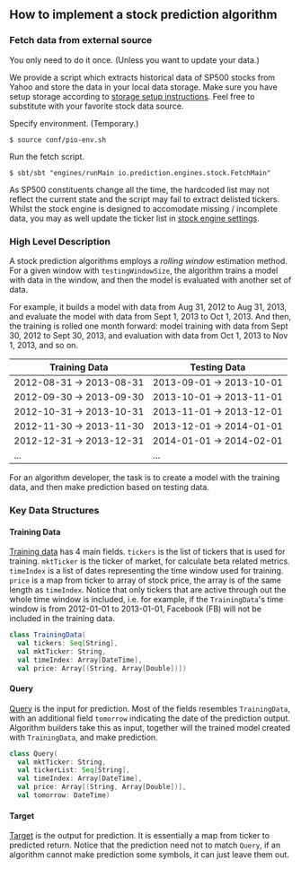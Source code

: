 ## How to implement a stock prediction algorithm

### Fetch data from external source
You only need to do it once. (Unless you want to update your data.)

We provide a script which extracts historical data of SP500 stocks from Yahoo and store the data
in your local data storage. Make sure you have setup storage according to
[storage setup instructions](/README.md). Feel free to substitute with your
favorite stock data source.

Specify environment. (Temporary.)
```
$ source conf/pio-env.sh
```

Run the fetch script.
```
$ sbt/sbt "engines/runMain io.prediction.engines.stock.FetchMain"
```
As SP500 constituents change all the time, the hardcoded list may not reflect
the current state and the script may fail to extract delisted tickers. Whilst
the stock engine is designed to accomodate missing / incomplete data, you may as
well update the ticker list in [stock engine
settings](/engines/src/main/scala/stock/Settings.scala).

### High Level Description
A stock prediction algorithms employs a *rolling window* estimation method. For a given window with `testingWindowSize`, the algorithm trains a model with data in the window, and then the model is evaluated with another set of data.

For example, it builds a model with data from Aug 31, 2012 to Aug 31, 2013, and evaluate the model with data from Sept 1, 2013 to Oct 1, 2013. And then, the training is rolled one month forward: model training with data from Sept 30, 2012 to Sept 30, 2013, and evaluation with data from Oct 1, 2013 to Nov 1, 2013, and so on.

Training Data | Testing Data
--------------|-------------
2012-08-31 -> 2013-08-31 | 2013-09-01 -> 2013-10-01
2012-09-30 -> 2013-09-30 | 2013-10-01 -> 2013-11-01
2012-10-31 -> 2013-10-31 | 2013-11-01 -> 2013-12-01
2012-11-30 -> 2013-11-30 | 2013-12-01 -> 2014-01-01
2012-12-31 -> 2013-12-31 | 2014-01-01 -> 2014-02-01
... | ...

For an algorithm developer, the task is to create a model with the training data, and then make prediction based on testing data.

### Key Data Structures

#### Training Data
[Training data](Data.scala) has 4 main fields. `tickers` is the list of tickers that is used for training. `mktTicker` is the ticker of market, for calculate beta related metrics. `timeIndex` is a list of dates representing the time window used for training. `price` is a map from ticker to array of stock price, the array is of the same length as `timeIndex`. Notice that only tickers that are active through out the whole time window is included, i.e. for example, if the `TrainingData`'s time window is from 2012-01-01 to 2013-01-01, Facebook (FB) will not be included in the training data.

```scala
class TrainingData(
  val tickers: Seq[String],
  val mktTicker: String,
  val timeIndex: Array[DateTime],
  val price: Array[(String, Array[Double])])
```

#### Query
[Query](Data.scala) is the input for prediction. Most of the fields resembles `TrainingData`, with an additional field `tomorrow` indicating the date of the prediction output. Algorithm builders take this as input, together will the trained model created with `TrainingData`, and make prediction.

```scala
class Query(
  val mktTicker: String,
  val tickerList: Seq[String],
  val timeIndex: Array[DateTime],
  val price: Array[(String, Array[Double])],
  val tomorrow: DateTime)
```

#### Target
[Target](Data.scala) is the output for prediction. It is essentially a map from ticker to predicted return. Notice that the prediction need not to match `Query`, if an algorithm cannot make prediction some symbols, it can just leave them out.
